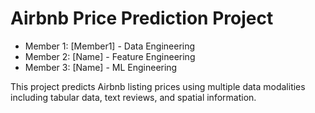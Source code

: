 # Airbnb Price Prediction Project 
 
- Member 1: [Member1] - Data Engineering 
- Member 2: [Name] - Feature Engineering 
- Member 3: [Name] - ML Engineering 
 
This project predicts Airbnb listing prices using multiple data modalities including tabular data, text reviews, and spatial information. 
 
```  
``` 
